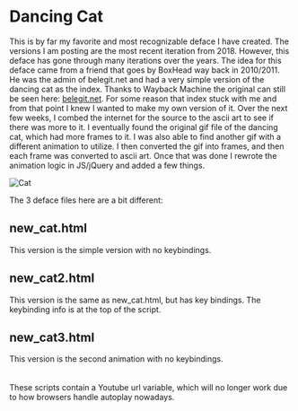 # Dancing Cat

This is by far my favorite and most recognizable deface I have created. The versions I am posting are the most recent iteration from 2018. However, this deface has gone through many iterations over the years. The idea for this deface came from a friend that goes by BoxHead way back in 2010/2011. He was the admin of belegit.net and had a very simple version of the dancing cat as the index. Thanks to Wayback Machine the original can still be seen here: [belegit.net](https://web.archive.org/web/20111122061726/http://belegit.net:80/). For some reason that index stuck with me and from that point I knew I wanted to make my own version of it. Over the next few weeks, I combed the internet for the source to the ascii art to see if there was more to it. I eventually found the original gif file of the dancing cat, which had more frames to it. I was also able to find another gif with a different animation to utilize. I then converted the gif into frames, and then each frame was converted to ascii art. Once that was done I rewrote the animation logic in JS/jQuery and added a few things. 

![Cat](https://i.imgur.com/kIBHNdr.gif)

The 3 deface files here are a bit different:
## new_cat.html
This version is the simple version with no keybindings. 
## new_cat2.html
This version is the same as new_cat.html, but has key bindings. The keybinding info is at the top of the script.
## new_cat3.html
This version is the second animation with no keybindings. 
\
\
\
These scripts contain a Youtube url variable, which will no longer work due to how browsers handle autoplay nowadays.
